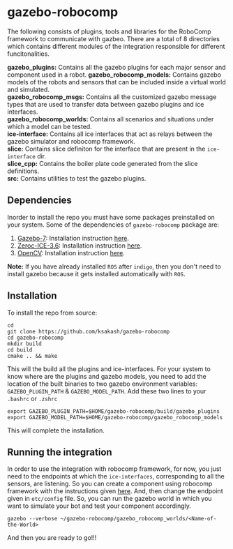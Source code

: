 # gazebo-robocomp
The following consists of plugins, tools and libraries for the RoboComp framework to communicate with gazbeo. There are a total of 8 directories which contains different modules of the integration responsible for different funcitonalities.

**gazebo_plugins:** Contains all the gazebo plugins for each major sensor and component used in a robot.
**gazebo_robocomp_models:** Contains gazebo models of the robots and sensors that can be included inside a virtual world and
simulated.<br/>
**gazebo_robocomp_msgs:** Contains all the customized gazebo message types that are used to transfer data between gazebo
plugins and ice interfaces.<br/>
**gazebo_robocomp_worlds:** Contains all scenarios and situations under which a model can be tested.<br/>
**ice-interface:** Contains all ice interfaces that act as relays between the gazebo simulator and robocomp framework.<br/>
**slice:** Contains slice definiton for the interface that are present in the `ice-interface` dir.<br/>
**slice_cpp:** Contains the boiler plate code generated from the slice definitions.<br/>
**src:** Contains utilities to test the gazebo plugins.<br/>

## Dependencies
Inorder to install the repo you must have some packages preinstalled on your system. Some of the dependencies of `gazebo-robocomp` package are:

1. [Gazebo-7](http://gazebosim.org/): Installation instruction [here](http://gazebosim.org/tutorials?tut=install_ubuntu&cat=install).
2. [Zeroc-ICE-3.6](https://doc.zeroc.com/ice/3.6): Installation instruction [here](https://zeroc.com/downloads/ice/3.6).
3. [OpenCV](https://opencv.org): Installation instruction [here](https://www.learnopencv.com/install-opencv3-on-ubuntu/).

**Note:** If you have already installed `ROS` after `indigo`, then you don't need to install gazebo because it gets installed automatically with `ROS`.

## Installation
To install the repo from source:

```
cd
git clone https://github.com/ksakash/gazebo-robocomp
cd gazebo-robocomp
mkdir build
cd build
cmake .. && make
```

This will the build all the plugins and ice-interfaces. For your system to know where are the plugins and gazebo models, you need to add the location of the built binaries to two gazebo environment variables: `GAZEBO_PLUGIN_PATH` & `GAZEBO_MODEL_PATH`. Add these two lines to your `.bashrc` or `.zshrc`

```
export GAZEBO_PLUGIN_PATH=$HOME/gazebo-robocomp/build/gazebo_plugins
export GAZEBO_MODEL_PATH=$HOME/gazebo-robocomp/gazebo_robocomp_models
```

This will complete the installation.

## Running the integration

In order to use the integration with robocomp framework, for now, you just need to the endpoints at which the `ice-interfaces`, corresponding to all the sensors, are listening. So you can create a component using robocomp framework with the instructions given [here](https://github.com/robocomp/robocomp/blob/master/doc/robocompdsl.md). And, then change the endpoint given in `etc/config` file. So, you can run the gazebo world in which you want to simulate your bot and test your component accordingly.

```
gazebo --verbose ~/gazebo-robocomp/gazebo_robocomp_worlds/<Name-of-the-World>
```

And then you are ready to go!!!
